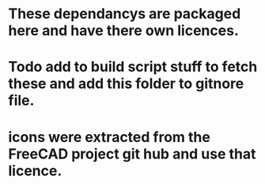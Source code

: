 # These dependancys are packaged here and have there own licences. 
# Todo add to build script stuff to fetch these and add this folder to gitnore file.

# icons were extracted from the FreeCAD project git hub and use that licence. 